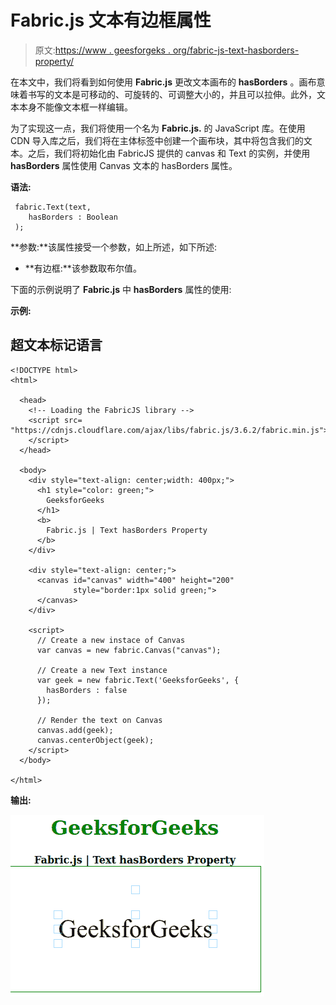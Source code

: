# Fabric.js 文本有边框属性

> 原文:[https://www . geesforgeks . org/fabric-js-text-hasborders-property/](https://www.geeksforgeeks.org/fabric-js-text-hasborders-property/)

在本文中，我们将看到如何使用 **Fabric.js** 更改文本画布的 **hasBorders** 。画布意味着书写的文本是可移动的、可旋转的、可调整大小的，并且可以拉伸。此外，文本本身不能像文本框一样编辑。

为了实现这一点，我们将使用一个名为 **Fabric.js.** 的 JavaScript 库。在使用 CDN 导入库之后，我们将在主体标签中创建一个画布块，其中将包含我们的文本。之后，我们将初始化由 FabricJS 提供的 canvas 和 Text 的实例，并使用 **hasBorders** 属性使用 Canvas 文本的 hasBorders 属性。

**语法:**

```
 fabric.Text(text,
    hasBorders : Boolean
 ); 
```

**参数:**该属性接受一个参数，如上所述，如下所述:

*   **有边框:**该参数取布尔值。

下面的示例说明了 **Fabric.js** 中 **hasBorders** 属性的使用:

**示例:**

## 超文本标记语言

```
<!DOCTYPE html> 
<html> 

  <head> 
    <!-- Loading the FabricJS library -->
    <script src= 
"https://cdnjs.cloudflare.com/ajax/libs/fabric.js/3.6.2/fabric.min.js"> 
    </script> 
  </head> 

  <body> 
    <div style="text-align: center;width: 400px;"> 
      <h1 style="color: green;"> 
        GeeksforGeeks 
      </h1>
      <b> 
        Fabric.js | Text hasBorders Property 
      </b> 
    </div> 

    <div style="text-align: center;"> 
      <canvas id="canvas" width="400" height="200"
              style="border:1px solid green;"> 
      </canvas> 
    </div> 

    <script> 
      // Create a new instace of Canvas 
      var canvas = new fabric.Canvas("canvas"); 

      // Create a new Text instance 
      var geek = new fabric.Text('GeeksforGeeks', { 
        hasBorders : false 
      }); 

      // Render the text on Canvas 
      canvas.add(geek); 
      canvas.centerObject(geek);
    </script> 
  </body> 

</html>
```

**输出:**

![](img/a63b76c2083f9be805d35b30723c8b63.png)